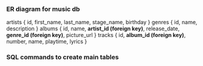### ER diagram for music db

artists { id, first_name, last_name, stage_name, birthday }
genres { id, name, description }
albums { id, name, **artist_id (foreign key)**, release_date, **genre_id (foreign key)**, picture_url }
tracks { id, **album_id (foreign key)**, number, name, playtime, lyrics }

### SQL commands to create main tables


